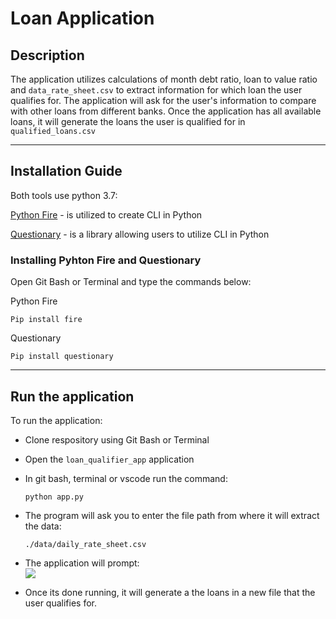 # Loan Application

## Description
The application utilizes calculations of month debt ratio, loan to value ratio and `data_rate_sheet.csv` to extract information for which loan the user qualifies for. The application will ask for the user's information to compare with other loans from different banks. Once the application has all available loans, it will generate the loans the user is qualified for in `qualified_loans.csv`


---


## Installation Guide
Both tools use python 3.7:  

[Python Fire](https://github.com/google/python-fire) - is utilized to create CLI in Python  

[Questionary](https://pypi.org/project/questionary/) - is a library allowing users to utilize CLI in Python  

### Installing Pyhton Fire and Questionary  
Open Git Bash or Terminal and type the commands below:  

Python Fire  

```Pip install fire```
  
Questionary  

```Pip install questionary```

---
## Run the application

To run the application:

- Clone respository using Git Bash or Terminal  
- Open the `loan_qualifier_app` application
- In git bash, terminal or vscode run the command:
   
   ```python app.py```

- The program will ask you to enter the file path from where it will extract the data:  

  ```./data/daily_rate_sheet.csv```  
  
- The application will prompt:  
  ![](https://github.com/Amora987/Challenge-2/blob/main/loan_qualifier_app/pictures/enter_user_info.PNG)  
  

- Once its done running, it will generate a the loans in a new file that the user qualifies for.